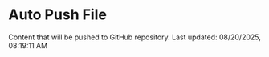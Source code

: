 # Auto Push File

Content that will be pushed to GitHub repository.
Last updated: 08/20/2025, 08:19:11 AM